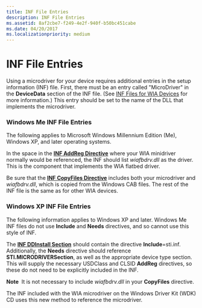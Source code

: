 ```yaml
---
title: INF File Entries
description: INF File Entries
ms.assetid: 8af2cbe7-f249-4e2f-940f-b50bc451cabe
ms.date: 04/20/2017
ms.localizationpriority: medium
---
```


# INF File Entries





Using a microdriver for your device requires additional entries in the setup information (INF) file. First, there must be an entry called "MicroDriver" in the **DeviceData** section of the INF file. (See [INF Files for WIA Devices](inf-files-for-wia-devices.md) for more information.) This entry should be set to the name of the DLL that implements the microdriver.

### Windows Me INF File Entries

The following applies to Microsoft Windows Millennium Edition (Me), Windows XP, and later operating systems.

In the space in the [**INF AddReg Directive**](https://docs.microsoft.com/windows-hardware/drivers/install/inf-addreg-directive) where your WIA minidriver normally would be referenced, the INF should list *wiafbdrv.dll* as the driver. This is the component that implements the WIA flatbed driver.

Be sure that the [**INF CopyFiles Directive**](https://docs.microsoft.com/windows-hardware/drivers/install/inf-copyfiles-directive) includes both your microdriver and *wiafbdrv.dll*, which is copied from the Windows CAB files. The rest of the INF file is the same as for other WIA devices.

### Windows XP INF File Entries

The following information applies to Windows XP and later. Windows Me INF files do not use **Include** and **Needs** directives, and so cannot use this style of INF.

The [**INF DDInstall Section**](https://docs.microsoft.com/windows-hardware/drivers/install/inf-ddinstall-section) should contain the directive **Include**=sti.inf. Additionally, the **Needs** directive should reference **STI.MICRODRIVERSection**, as well as the appropriate device type section. This will supply the necessary USDClass and CLSID **AddReg** directives, so these do not need to be explicitly included in the INF.

**Note**  It is not necessary to include *wiafbdrv.dll* in your **CopyFiles** directive.

 

The INF included with the WIA microdriver on the Windows Driver Kit (WDK) CD uses this new method to reference the microdriver.

 

 




